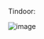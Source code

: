 Tindoor:

![image](https://user-images.githubusercontent.com/27830803/29246000-f4ad1acc-7f9f-11e7-886c-9c6eecf28727.png)
